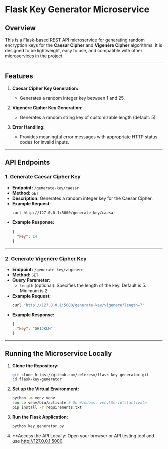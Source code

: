 # Flask Key Generator Microservice

## Overview
This is a Flask-based REST API microservice for generating random encryption keys for the **Caesar Cipher** and **Vigenère Cipher** algorithms. It is designed to be lightweight, easy to use, and compatible with other microservices in the project.

---

## Features
1. **Caesar Cipher Key Generation:**
   - Generates a random integer key between 1 and 25.

2. **Vigenère Cipher Key Generation:**
   - Generates a random string key of customizable length (default: 5).

3. **Error Handling:**
   - Provides meaningful error messages with appropriate HTTP status codes for invalid inputs.

---

## API Endpoints
### 1. Generate Caesar Cipher Key
- **Endpoint:** `/generate-key/caesar`
- **Method:** `GET`
- **Description:** Generates a random integer key for the Caesar Cipher.
- **Example Request:**
    ```bash
    curl http://127.0.0.1:5000/generate-key/caesar
    ```
- **Example Response:**
    ```json
    {
      "key": 14
    }
    ```

---

### 2. Generate Vigenère Cipher Key
- **Endpoint:** `/generate-key/vigenere`
- **Method:** `GET`
- **Query Parameter:**
    - `length` (optional): Specifies the length of the key. Default is 5. Minimum is 2.
- **Example Request:**
    ```bash
    curl "http://127.0.0.1:5000/generate-key/vigenere?length=7"
    ```
- **Example Response:**
    ```json
    {
      "key": "GHIJKLM"
    }
    ```

---

## Running the Microservice Locally
1. **Clone the Repository:**
   ```bash
   git clone https://github.com/celeresx/flask-key-generator.git
   cd flask-key-generator

2. **Set up the Virtual Environment:**
    ```bash
    python -m venv venv
    source venv/bin/activate # On Windows: venv\Scripts\activate
    pip install -r requirements.txt

3. **Run the Flask Application:**
    ```bash
    python key_generator.py

4. **Access the API Locally:
    Open your browser or API testing tool and use http://127.0.0.1:5000.
